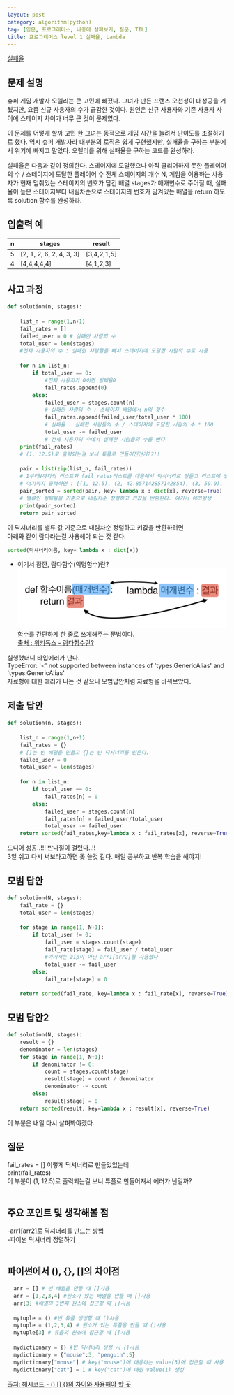 ```yaml
---
layout: post
category: algorithm(python)
tag: [입문, 프로그래머스, 나중에 살펴보기, 질문, TIL]
title: 프로그래머스 level 1 실패율, Lambda
---
```


[실패율](https://programmers.co.kr/learn/courses/30/lessons/42889) 

## 문제 설명

슈퍼 게임 개발자 오렐리는 큰 고민에 빠졌다. 그녀가 만든 프랜즈 오천성이 대성공을 거뒀지만, 요즘 신규 사용자의 수가 급감한 것이다. 원인은 신규 사용자와 기존 사용자 사이에 스테이지 차이가 너무 큰 것이 문제였다.

이 문제를 어떻게 할까 고민 한 그녀는 동적으로 게임 시간을 늘려서 난이도를 조절하기로 했다. 역시 슈퍼 개발자라 대부분의 로직은 쉽게 구현했지만, 실패율을 구하는 부분에서 위기에 빠지고 말았다. 오렐리를 위해 실패율을 구하는 코드를 완성하라.

실패율은 다음과 같이 정의한다.
스테이지에 도달했으나 아직 클리어하지 못한 플레이어의 수 / 스테이지에 도달한 플레이어 수
전체 스테이지의 개수 N, 게임을 이용하는 사용자가 현재 멈춰있는 스테이지의 번호가 담긴 배열 stages가 매개변수로 주어질 때, 실패율이 높은 스테이지부터 내림차순으로 스테이지의 번호가 담겨있는 배열을 return 하도록 solution 함수를 완성하라.

## 입출력 예

<table>
  <thead>
    <tr>
      <th>n</th>
      <th>stages</th>
      <th>result</th>
    </tr>
  </thead>
  <tbody>
    <tr>
      <td>5</td>
      <td>[2, 1, 2, 6, 2, 4, 3, 3]</td>
      <td>[3,4,2,1,5]</td>
    </tr>
    <tr>
      <td>4</td>
      <td>[4,4,4,4,4]</td>
      <td>[4,1,2,3]</td>
    </tr>
  </tbody>
</table>

## 사고 과정

```python
def solution(n, stages):
    
    list_n = range(1,n+1)
    fail_rates = []
    failed_user = 0 # 실패한 사람의 수
    total_user = len(stages) 
    #전체 사용자의 수 : 실패한 사람들을 빼서 스테이지에 도달한 사람의 수로 사용    
    
    for n in list_n:
        if total_user == 0:
            #전체 사용자가 0이면 실패율0
            fail_rates.append(0)
        else:
            failed_user = stages.count(n)
            # 실패한 사람의 수 : 스테이지 배열에서 n의 갯수
            fail_rates.append(failed_user/total_user * 100)
            # 실패율 : 실패한 사람들의 수 / 스테이지에 도달한 사람의 수 * 100
            total_user -= failed_user
            # 전체 사용자의 수에서 실패한 사람들의 수를 뺀다
    print(fail_rates)
    # (1, 12.5)로 출력되는걸 보니 튜플로 만들어진건가??!!
    
    pair = list(zip(list_n, fail_rates))
    # 1부터N까지의 리스트와 fail_rates리스트를 대응해서 딕셔너리로 만들고 리스트에 넣는다.
    # 여기까지 출력하면 : [(1, 12.5), (2, 42.857142857142854), (3, 50.0), (4, 50.0), (5, 0.0)]  
    pair_sorted = sorted(pair, key= lambda x : dict[x], reverse=True)
    # 밸류인 실패율을 기준으로 내림차순 정렬하고 키값을 반환한다. 여기서 에러발생
    print(pair_sorted)
    return pair_sorted 
```

이 딕셔너리를 밸류 값 기준으로 내림차순 정렬하고 키값을 반환하려면  
아래와 같이 람다라는걸 사용해야 되는 것 같다.

```python
sorted(딕셔너리이름, key= lambda x : dict[x])
```
* 여기서 잠깐, 람다함수(익명함수)란?
![람다 함수](/public/img/lambda.png)
함수를 간단하게 한 줄로 쓰게해주는 문법이다.  
[출처 : 위키독스 - 람다함수란?](https://wikidocs.net/22804)

실행했더니 타입에러가 난다.  
TypeError: '<' not supported between instances of 'types.GenericAlias' and 'types.GenericAlias'  
자료형에 대한 에러가 나는 것 같으니 모범답안처럼 자료형을 바꿔보았다.

## 제출 답안
```python
def solution(n, stages):
    
    list_n = range(1,n+1)
    fail_rates = {}
    # []는 빈 배열을 만들고 {}는 빈 딕셔너리를 만든다.
    failed_user = 0 
    total_user = len(stages)     
    
    for n in list_n:
        if total_user == 0:
            fail_rates[n] = 0
        else:
            failed_user = stages.count(n)
            fail_rates[n] = failed_user/total_user
            total_user -= failed_user
    return sorted(fail_rates,key=lambda x : fail_rates[x], reverse=True)
```
드디어 성공..!!! 반나절이 걸렸다..!!  
3일 쉬고 다시 써보라고하면 못 쓸것 같다. 매일 공부하고 반복 학습을 해야지!

## 모범 답안

```python
def solution(N, stages):
    fail_rate = {}
    total_user = len(stages)

    for stage in range(1, N+1):
        if total_user != 0:
            fail_user = stages.count(stage)
            fail_rate[stage] = fail_user / total_user
            #여기서는 zip이 아닌 arr1[arr2]를 사용했다
            total_user -= fail_user
        else:
            fail_rate[stage] = 0

    return sorted(fail_rate, key=lambda x : fail_rate[x], reverse=True)
```

## 모범 답안2
```python
def solution(N, stages):
    result = {}
    denominator = len(stages)
    for stage in range(1, N+1):
        if denominator != 0:
            count = stages.count(stage)
            result[stage] = count / denominator
            denominator -= count
        else:
            result[stage] = 0
    return sorted(result, key=lambda x : result[x], reverse=True)
```
이 부분은 내일 다시 살펴봐야겠다.

## 질문

  fail_rates = [] 이렇게 딕셔너리로 만들었었는데   
  print(fail_rates)  
  이 부분이 (1, 12.5)로 출력되는걸 보니 튜플로 만들어져서 에러가 난걸까?   
<br>

## 주요 포인트 및 생각해볼 점   

  -arr1\[arr2]로 딕셔너리를 만드는 방법  
  -파이썬 딕셔너리 정렬하기  
<br>

## 파이썬에서 (), {}, []의 차이점
```python
  arr = [] # 빈 배열을 만들 때 []사용  
  arr = [1,2,3,4] #원소가 있는 배열을 만들 때 []사용  
  arr[3] #배열의 3번째 원소에 접근할 때 []사용  

  mytuple = () #빈 튜플 생성할 때 ()사용  
  mytuple = (1,2,3,4) # 원소가 있는 튜플을 만들 때 ()사용  
  mytuple[3] # 튜플의 원소에 접근할 때 []사용  

  mydictionary = {} #빈 딕셔너리 생성 시 {}사용  
  mydictionary = {"mouse":3, "penguin":5}  
  mydictionary["mouse"] # key("mouse")에 대응하는 value(3)에 접근할 때 사용  
  mydictionary["cat"] = 1 # key("cat")에 대한 value(1) 생성  
```
  [출처: 해시코드 - () [] {}의 차이와 사용해야 할 곳](https://hashcode.co.kr/questions/4118/%EC%9D%98-%EC%B0%A8%EC%9D%B4%EC%99%80-%EC%82%AC%EC%9A%A9%ED%95%B4%EC%95%BC-%ED%95%A0-%EA%B3%B3)
